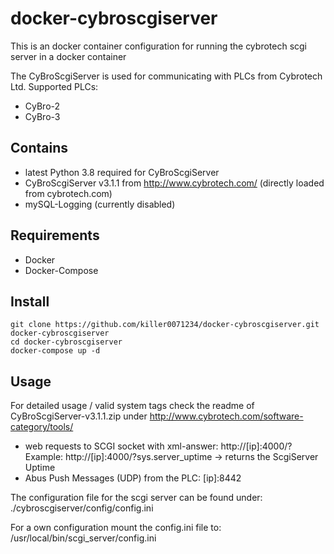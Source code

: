 # docker-cybroscgiserver
This is an docker container configuration for running the cybrotech scgi server in a docker container

The CyBroScgiServer is used for communicating with PLCs from Cybrotech Ltd.
Supported PLCs:
- CyBro-2
- CyBro-3

## Contains

- latest Python 3.8 required for CyBroScgiServer
- CyBroScgiServer v3.1.1 from http://www.cybrotech.com/ (directly loaded from cybrotech.com)
- mySQL-Logging (currently disabled)

## Requirements

- Docker
- Docker-Compose

## Install

```
git clone https://github.com/killer0071234/docker-cybroscgiserver.git docker-cybroscgiserver
cd docker-cybroscgiserver
docker-compose up -d
```

## Usage

For detailed usage / valid system tags check the readme of CyBroScgiServer-v3.1.1.zip under
http://www.cybrotech.com/software-category/tools/

- web requests to SCGI socket with xml-answer: http://[ip]:4000/?
  Example: http://[ip]:4000/?sys.server_uptime -> returns the ScgiServer Uptime
- Abus Push Messages (UDP) from the PLC: [ip]:8442

The configuration file for the scgi server can be found under:
./cybroscgiserver/config/config.ini

For a own configuration mount the config.ini file to:
/usr/local/bin/scgi_server/config.ini
